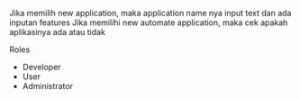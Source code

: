 Jika memilih new application, maka application name nya input text dan ada inputan features
Jika memilihi new automate application, maka cek apakah aplikasinya ada atau tidak

Roles

-   Developer
-   User
-   Administrator
